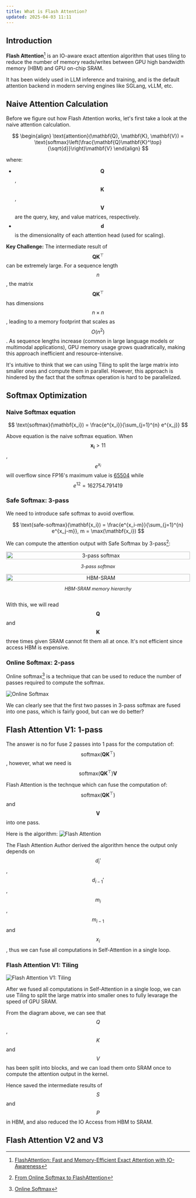 ```yaml
---
title: What is Flash Attention?
updated: 2025-04-03 11:11
---
```


## Introduction
**Flash Attention**[^1] is an IO-aware exact attention algorithm that uses tiling to reduce the number of memory reads/writes between GPU high bandwidth memory (HBM) and GPU on-chip SRAM.

It has been widely used in LLM inference and training, and is the default attention backend in modern serving engines like SGLang, vLLM, etc.

## Naive Attention Calculation

Before we figure out how Flash Attention works, let's first take a look at the naive attention calculation.

$$
\begin{align}
\text{attention}(\mathbf{Q}, \mathbf{K}, \mathbf{V}) = \text{softmax}\left(\frac{\mathbf{Q}\mathbf{K}^\top}{\sqrt{d}}\right)\mathbf{V}
\end{align}
$$

where:
- $$\mathbf{Q}$$, $$\mathbf{K}$$, $$\mathbf{V}$$ are the query, key, and value matrices, respectively.
- $$\mathbf{d}$$ is the dimensionality of each attention head (used for scaling).


**Key Challenge:** The intermediate result of $$\mathbf{Q}\mathbf{K}^\top$$ can be extremely large. For a sequence length $$n$$, the matrix $$\mathbf{Q}\mathbf{K}^\top$$ has dimensions $$n \times n$$, leading to a memory footprint that scales as $$O(n^2)$$. As sequence lengths increase (common in large language models or multimodal applications), GPU memory usage grows quadratically, making this approach inefficient and resource-intensive.

It's intuitive to think that we can using Tiling to split the large matrix into smaller ones and compute them in parallel. However, this approach is hindered by the fact that the softmax operation is hard to be parallelized.

## Softmax Optimization

### Naive Softmax equation

$$
\text{softmax}(\mathbf{x_i}) = \frac{e^{x_i}}{\sum_{j=1}^{n} e^{x_j}}
$$

Above equation is the naive softmax equation. When $$\mathbf{x_i} > 11$$, $$e^{x_i}$$ will overflow since FP16's maximum value is [65504](https://docs.nvidia.com/deeplearning/tensorrt/latest/inference-library/accuracy-considerations.html#fp16-overflow) while $$e^{12} = 162754.791419$$

### Safe Softmax: 3-pass

We need to introduce safe softmax to avoid overflow.

$$
\text{safe-softmax}(\mathbf{x_i}) = \frac{e^{x_i-m}}{\sum_{j=1}^{n} e^{x_j-m}}, m = \max(\mathbf{x_i})
$$


We can compute the attention output with Safe Softmax by 3-pass[^2]:
<div style="display: flex; justify-content: center; align-items: center; gap: 0px; flex-wrap: wrap;">
  <div style="flex: 1; min-width: 300px; text-align: center;">
    <img src="/assets/fa3-basics/3-pass-safe-softmax.png" alt="3-pass softmax" style="width: 100%;">
    <p style="font-style: italic; font-size: 0.9em;">3-pass softmax</p>
  </div>
  <div style="flex: 1; min-width: 300px; text-align: center;">
    <img src="/assets/fa3-basics/hbm-sram.png" alt="HBM-SRAM" style="width: 100%;">
    <p style="font-style: italic; font-size: 0.9em;">HBM-SRAM memory hierarchy</p>
  </div>
</div>

With this, we will read $$\mathbf{Q}$$ and $$\mathbf{K}$$ three times given SRAM cannot fit them all at once. It's not efficient since access HBM is expensive.


### Online Softmax: 2-pass

Online softmax[^3] is a technique that can be used to reduce the number of passes required to compute the softmax.

![Online Softmax](/assets/fa3-basics/2-pass-online-softmax.png)

We can clearly see that the first two passes in 3-pass softmax are fused into one pass, which is fairly good, but can we do better?

## Flash Attention V1: 1-pass

The answer is no for fuse 2 passes into 1 pass for the computation of: $$\text{softmax}(\mathbf{Q}\mathbf{K}^\top)$$, however, what we need is $$\text{softmax}\left({\mathbf{Q}\mathbf{K}^\top}\right)\mathbf{V}$$


Flash Attention is the technque which can fuse the computation of: $$\text{softmax}\left({\mathbf{Q}\mathbf{K}^\top}\right)$$ and $$\mathbf{V}$$ into one pass.

Here is the algorithm:
![Flash Attention](/assets/fa3-basics/1-pass-flash-attn.png)

The Flash Attention Author derived the algorithm hence the output only depends on $$d_i'$$, $$d_{i-1}'$$, $$m_i$$, $$m_{i-1}$$ and $$x_i$$, thus we can fuse all computations in Self-Attention in a single loop.

### Flash Attention V1: Tiling

![Flash Attention V1: Tiling](/assets/fa3-basics/fa-tiling.png)

After we fused all computations in Self-Attention in a single loop, we can use Tiling to split the large matrix into smaller ones to fully levarage the speed of GPU SRAM.

From the diagram above, we can see that $$Q$$, $$K$$ and $$V$$ has been split into blocks, and we can load them onto SRAM once to compute the attention output in the kernel.

Hence saved the intermediate results of $$S$$ and $$P$$ in HBM, and also reduced the IO Access from HBM to SRAM.



## Flash Attention V2 and V3



[^1]: [FlashAttention: Fast and Memory-Efficient Exact Attention with IO-Awareness](https://arxiv.org/abs/2205.14135)
[^2]: [From Online Softmax to FlashAttention](https://courses.cs.washington.edu/courses/cse599m/23sp/notes/flashattn.pdf)
[^3]: [Online Softmax](https://arxiv.org/abs/1805.02867)